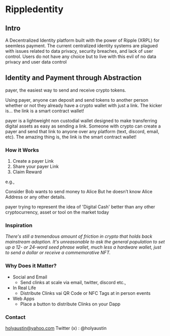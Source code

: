 # Rippledentity

## Intro

A Decentralized Identity platform built with the power of Ripple (XRPL) for seemless payment.
The current centralized identity systems are plagued with issues related to
data privacy, security breaches, and lack of user control. Users do not
have any choice but to live with this evil of no data privacy and user data
control

## Identity and Payment through Abstraction

payer, the easiest way to send and receive crypto tokens.

Using payer, anyone can deposit and send tokens to another person whether or not they already have a crypto wallet with just a link. The kicker is… the link is a smart contract wallet!

payer is a lightweight non custodial wallet designed to make transferring digital assets as easy as sending a link. Someone with crypto can create a payer and send that link to anyone over any platform (text, discord, email, etc). The amazing thing is, the link is the smart contract wallet!

### How it Works

1. Create a payer Link
2. Share your payer Link
3. Claim Reward

e.g.,

Consider Bob wants to send money to Alice But he doesn’t know Alice Address or any other details.

payer trying to represent the idea of 'Digital Cash' better than any other cryptocurrency, asset or tool on the market today

### Inspiration

*There's still a tremendous amount of friction in crypto that holds back mainstream adoption. It's unreasonable to ask the general population to set up a 12- or 24-word seed phrase wallet, much less a hardware wallet, just to send a dollar or receive a commemorative NFT.*

### Why Does it Matter?

- Social and Email
  - Send clinks at scale via email, twitter, discord etc.,
- In Real Life
  - Distribute Clinks vai QR Code or NFC Tags at in person events
- Web Apps
  - Place a button to distribute Clinks on your Dapp

### Contact

<holyaustin@yahoo.com>
Twitter (x) : @holyaustin
